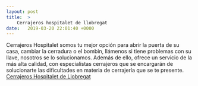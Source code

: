 ```yaml
---
layout: post
title:  >
    Cerrajeros hospitalet de llobregat
date:   2019-03-20 22:01:40 +0000
---
```



Cerrajeros Hospitalet somos tu mejor opción para abrir la puerta de su casa, cambiar la cerradura o el bombin, llámenos si tiene problemas con su llave, nosotros se lo solucionamos. Además de ello, ofrece un servicio de la más alta calidad, con especialistas cerrajeros que se encargarán de solucionarte las dificultades en materia de cerrajería que se te presente. [ Cerrajeros Hospitalet de Llobregat](https://reparacionesbarcelona.es/cerrajeros-hospitalet/)
